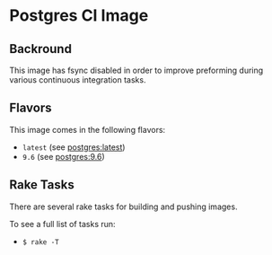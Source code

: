 # Postgres CI Image

## Backround

This image has fsync disabled in order to improve preforming during various continuous integration tasks.

## Flavors

This image comes in the following flavors:

- `latest` (see [postgres:latest](https://hub.docker.com/_/postgres/))
- `9.6` (see [postgres:9.6](https://hub.docker.com/_/postgres/))

## Rake Tasks

There are several rake tasks for building and pushing images.

To see a full list of tasks run:

- `$ rake -T`
